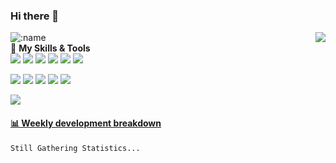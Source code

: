### Hi there 👋
<a href="#">
  <img align="right" src="https://github-readme-stats.vercel.app/api?username=GLoryforRichard&show_icons=true" />
</a>  

![:name](https://count.getloli.com/get/@:GLoryforRichard)  
🌟 **My Skills & Tools**  
[![](https://img.shields.io/badge/-Python-3e74a2?style=flat-square&logo=Python&logoColor=fff)](https://www.python.org/)
[![](https://img.shields.io/badge/Java-ED8B00?style=flat-square&logo=openjdk&logoColor=white)](https://www.java.com/zh-CN/)
[![](https://img.shields.io/badge/C%23-239120?style=flat-square&logo=c-sharp&logoColor=white)](https://learn.microsoft.com/en-us/dotnet/csharp/)
[![](https://img.shields.io/badge/.NET-5C2D91?style=flat-square&logo=.net&logoColor=white)](https://learn.microsoft.com/en-us/dotnet/csharp/)
[![](https://img.shields.io/badge/-JavaScript-f7e018?style=flat-square&logo=javascript&logoColor=white)](https://www.ecma-international.org/)
[![](https://img.shields.io/badge/-HTML5-E34F26?style=flat-square&logo=html5&logoColor=white)](https://html.spec.whatwg.org/)  

[![](https://img.shields.io/badge/-Linux-fcc624?style=flat-square&logo=linux&logoColor=white)](https://www.linuxfoundation.org/)
[![](https://img.shields.io/badge/mac%20os-000000?style=flat-square&logo=apple&logoColor=white)](https://www.linuxfoundation.org/)
[![](https://img.shields.io/badge/-Git-f05032?style=flat-square&logo=git&logoColor=white)](https://git-scm.com/)
[![](https://img.shields.io/badge/-Docker-2496ED?style=flat-square&logo=docker&logoColor=ffffff)](https://www.docker.com/)
[![](https://img.shields.io/badge/-MySQL-4479A1?style=flat-square&logo=MySQL&logoColor=fff)](https://www.mysql.com/)  


[![](https://img.shields.io/badge/IDE-Visual%20Studio%20Code-blue?style=flat-square&logo=visual-studio-code&logoColor=ffffff)](https://code.visualstudio.com/)


<!-- waka-box start -->
#### <a href="https://gist.github.com/d1ad2525fd7f598feab812ce5e13a736" target="_blank">📊 Weekly development breakdown</a>
```text
Still Gathering Statistics...
```
<!-- Powered by https://github.com/YouEclipse/waka-box-go . -->
<!-- waka-box end -->
